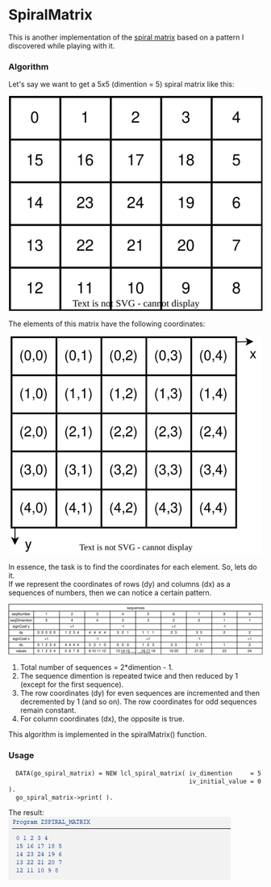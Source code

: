 # SpiralMatrix

This is another implementation of the [spiral matrix](http://rosettacode.org/wiki/Spiral_matrix) based on a pattern I discovered while playing with it.

### Algorithm
Let's say we want to get a 5x5 (dimention = 5) spiral matrix like this:

![spiralMatrix](https://github.com/victorizbitskiy/abapSpiralMatrix/blob/main/docs/img/spiralMatrix-5x5.svg)

The elements of this matrix have the following coordinates:

![spiralMatrixCoordinates](https://github.com/victorizbitskiy/abapSpiralMatrix/blob/main/docs/img/spiralMatrix_5x5_coordinates.svg)

In essence, the task is to find the coordinates for each element. So, lets do it.  
If we represent the coordinates of rows (dy) and columns (dx) as a sequences of numbers, then we can notice a certain pattern.

![spiralMatrixTable](https://github.com/victorizbitskiy/abapSpiralMatrix/blob/main/docs/img/spiralMatrix-5x5_table.svg)

1. Total number of sequences = 2*dimention - 1.
2. The sequence dimention is repeated twice and then reduced by 1 (except for the first sequence).
3. The row coordinates (dy) for even sequences are incremented and then decremented by 1 (and so on). The row coordinates for odd sequences remain constant.
4. For column coordinates (dx), the opposite is true.

This algorithm is implemented in the spiralMatrix() function.

### Usage
```abap
  DATA(go_spiral_matrix) = NEW lcl_spiral_matrix( iv_dimention     = 5
                                                  iv_initial_value = 0 ).
  go_spiral_matrix->print( ).
```  
The result:  
![Result](https://github.com/victorizbitskiy/abapSpiralMatrix/blob/main/docs/img/Result.png)
